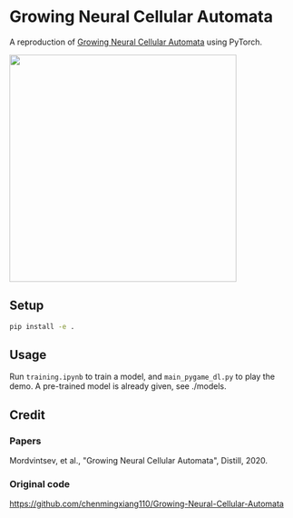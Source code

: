 # Growing Neural Cellular Automata

A reproduction of [Growing Neural Cellular Automata](https://distill.pub/2020/growing-ca/) using PyTorch.

<img src="data/demo.gif" width="400" height="400">

## Setup

````bash
pip install -e .
````

## Usage
Run `training.ipynb` to train a model, and `main_pygame_dl.py` to play the demo.
A pre-trained model is already given, see ./models.

## Credit

### Papers
Mordvintsev, et al., "Growing Neural Cellular Automata", Distill, 2020.

### Original code
https://github.com/chenmingxiang110/Growing-Neural-Cellular-Automata